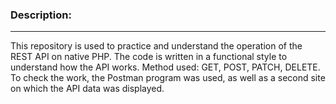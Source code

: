 ### Description:
---
This repository is used to practice and understand the operation of the REST API on native PHP. The code is written in a functional style to understand how the API works. Method used: GET, POST, PATCH, DELETE. To check the work, the Postman program was used, as well as a second site on which the API data was displayed.
